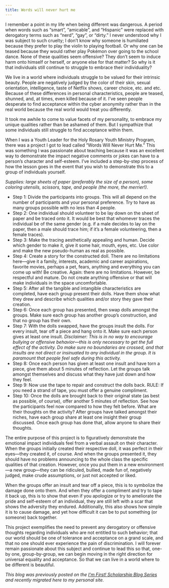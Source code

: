 ```yaml
---
title: Words will never hurt me
---
```

I remember a point in my life when being different was dangerous. A period when words such as “smart”, “amicable”, and “Hispanic” were replaced with derogatory terms such as “nerd”, “gay”, or “dirty.” I never understood why I was subject to such cruelty; I don’t know why someone is humiliated because they prefer to play the violin to playing football. Or why one can be teased because they would rather play Pokémon over going to the school dance. None of these qualities seem offensive? They don’t seem to induce harm onto himself or herself, or anyone else for that matter? So why is it that individuals still continue to struggle to embrace their individuality?

We live in a world where individuals struggle to be valued for their intrinsic beauty. People are negatively judged by the color of their skin, sexual orientation, intelligence, taste of Netflix shows, career choice, etc. and etc. Because of these differences in personal characteristics, people are teased, shunned, and, at times, even killed because of it. I’ve seen people desperate to find acceptance within the cyber anonymity rather than in the real world because the real world would treat you differently.

It took me awhile to come to value facets of my personality, to embrace my unique qualities rather than be ashamed of them. But I sympathize that some individuals still struggle to find acceptance within them.

When I was a Youth Leader for the Holy Rosary Youth Ministry Program, there was a project I got to lead called “Words Will Never Hurt Me.” This was something I was passionate about teaching because it was an excellent way to demonstrate the impact negative comments or jokes can have to a person’s character and self-esteem. I’ve included a step-by-step process of how the lesson goes in the event that you wish to demonstrate this to a group of individuals yourself.

*Supplies: large sheets of paper (preferably the size of a person), some coloring utensils, scissors, tape, and people (the more, the merrier!).*
- Step 1: Divide the participants into groups. This will all depend on the number of participants and your personal preference. Try to have as many groups possible with no less than 4 people.
- Step 2: One individual should volunteer to be lay down on the sheet of paper and be traced onto it. It would be best that whomever traces the individual be of the same gender (e.g. if a male decides to lay on the paper, then a male should trace him; if it’s a female volunteering, then a female traces).
- Step 3: Make the tracing aesthetically appealing and human. Decide which gender to make it, give it some hair, mouth, eyes, etc. Use color and make the new pseudo-human as real as possible.
- Step 4: Create a story for the constructed doll. There are no limitations here—give it a family, interests, academic and career aspirations, favorite movies, perhaps a pet, fears, anything and everything you can come up with! Be creative. Again: there are no limitations. However, be respectful and mature. Do not create anything offensive or that will make individuals in the space uncomfortable.
- Step 5: After all the tangible and intangible characteristics are completed, have each group present their dolls. Have them show what they drew and describe which qualities and/or story they gave their creation.
- Step 6: Once each group has presented, then swap dolls amongst the groups. Make sure each group has another group’s construction, and that no group has their own.
- Step 7: With the dolls swapped, have the groups insult the dolls. For every insult, tear off a piece and hang onto it. Make sure each person gives at least one insult.
*Disclaimer: This is in no way to encourage bullying or offensive behavior—this is only necessary to get the full effect of the activity. Do make sure no boundaries are crossed, and that insults are not direct or insinuated to any individual in the group. It is paramount that people feel safe during this activity.*
- Step 8: Once each person has given at least one insult and have torn a piece, give them about 5 minutes of reflection. Let the groups talk amongst themselves and discuss what they have just down and how they feel.
- Step 9: Now use the tape to repair and construct the dolls back. RULE: If you need a strand of tape, you must offer a genuine compliment.
- Step 10: Once the dolls are brought back to their original state (as best as possible, of course), offer another 5 minutes of reflection. See how the participants feel now compared to how they felt before. What are their thoughts on the activity? After groups have talked amongst their niches, have each group share at least one insight their group discussed. Once each group has done that, allow anyone to share their thoughts.

The entire purpose of this project is to figuratively demonstrate the emotional impact individuals feel from a verbal assault on their character. When the groups initially created their respective doll, it was perfect in their eyes—they created it, of course. And when the groups presented it, they should have no problems announcing to the whole class the specific qualities of that creation. However, once you put them in a new environment—a new group—they can be ridiculed, bullied, made fun of, negatively judged, make crude assumptions, or just not accepted or liked.

When the groups offer an insult and tear off a piece, this is to symbolize the damage done onto them. And when they offer a compliment and try to tape it back up, this is to show that even if you apologize or try to ameliorate the pride and self-esteem of an individual, they are still left with a scar that shows the adversity they endured. Additionally, this also shows how simple it is to cause damage, and yet how difficult it can be to put something (or someone) back together.

This project exemplifies the need to prevent any derogatory or offensive thoughts regarding individuals who are not entitled to such behavior; that our world should be one of tolerance and acceptance on a grand scale, and that no one should ever experience the pain of discrimination. I will forever remain passionate about this subject and continue to lead this so that, one-by one, group-by-group, we can begin moving in the right direction for universal equality and acceptance. So that we can live in a world where to be different is beautiful.

*This blog was previously posted on the [I'm First! Scholarship Blog Series](https://imfirst.org/author/gabriel/) and recently migrated here to my personal site.*
